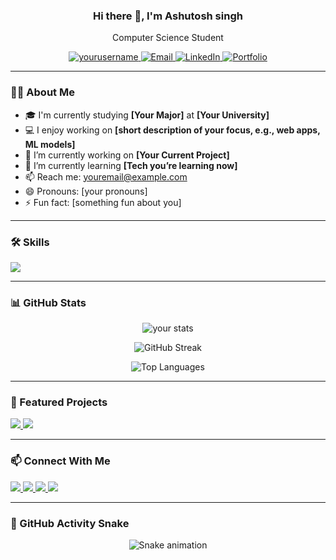 <!-- Banner / Introduction -->
<h3 align="center">Hi there 👋, I'm Ashutosh singh</h1>
<p align="center"> Computer Science Student</p>

<p align="center">
  <a href="https://github.com/yourusername">
    <img src="https://komarev.com/ghpvc/?username=yourusername&label=Profile%20views&color=0e75b6&style=flat" alt="yourusername" />
  </a>
  <a href="mailto:youremail@example.com">
    <img alt="Email" src="https://img.shields.io/badge/Email-D14836?style=flat&logo=gmail&logoColor=white" />
  </a>
  <a href="https://www.linkedin.com/in/yourlinkedin/">
    <img alt="LinkedIn" src="https://img.shields.io/badge/LinkedIn-blue?style=flat&logo=linkedin&logoColor=white" />
  </a>
  <a href="https://yourportfolio.com">
    <img alt="Portfolio" src="https://img.shields.io/badge/Portfolio-%23000000.svg?style=flat&logo=firefox&logoColor=white" />
  </a>
</p>

---

### 🧑‍💻 About Me

- 🎓 I'm currently studying **[Your Major]** at **[Your University]**
- 💻 I enjoy working on **[short description of your focus, e.g., web apps, ML models]**
- 🚀 I’m currently working on **[Your Current Project]**
- 🌱 I’m currently learning **[Tech you’re learning now]**
- 📫 Reach me: [youremail@example.com](mailto:youremail@example.com)
- 😄 Pronouns: [your pronouns]
- ⚡ Fun fact: [something fun about you]

---

### 🛠️ Skills

<p align="left">
  <img src="https://skillicons.dev/icons?i=js,ts,html,css,react,nextjs,nodejs,express,mongodb,python,java,cpp,git,github,docker,linux" />
</p>

---

### 📊 GitHub Stats

<p align="center">
  <img src="https://github-readme-stats.vercel.app/api?username=yourusername&show_icons=true&theme=github_dark&hide_border=true" alt="your stats" />
</p>

<p align="center">
  <img src="https://github-readme-streak-stats.herokuapp.com/?user=yourusername&theme=github-dark&hide_border=true" alt="GitHub Streak" />
</p>

<p align="center">
  <img src="https://github-readme-stats.vercel.app/api/top-langs/?username=yourusername&layout=compact&theme=github_dark&hide_border=true" alt="Top Languages" />
</p>

---

### 📌 Featured Projects

<p align="left">
  <a href="https://github.com/yourusername/project1">
    <img src="https://github-readme-stats.vercel.app/api/pin/?username=yourusername&repo=project1&theme=github_dark" />
  </a>
  <a href="https://github.com/yourusername/project2">
    <img src="https://github-readme-stats.vercel.app/api/pin/?username=yourusername&repo=project2&theme=github_dark" />
  </a>
</p>

---

### 📫 Connect With Me

<p align="left">
  <a href="https://www.linkedin.com/in/yourlinkedin/">
    <img src="https://img.shields.io/badge/-LinkedIn-0077B5?style=flat&logo=linkedin&logoColor=white" />
  </a>
  <a href="https://twitter.com/yourtwitter">
    <img src="https://img.shields.io/badge/-Twitter-1DA1F2?style=flat&logo=twitter&logoColor=white" />
  </a>
  <a href="https://instagram.com/yourinstagram">
    <img src="https://img.shields.io/badge/-Instagram-E4405F?style=flat&logo=instagram&logoColor=white" />
  </a>
  <a href="https://yourportfolio.com">
    <img src="https://img.shields.io/badge/-Portfolio-000000?style=flat&logo=firefox&logoColor=white" />
  </a>
</p>

---

### 🐍 GitHub Activity Snake

<p align="center">
  <img src="https://raw.githubusercontent.com/yourusername/yourusername/output/github-contribution-grid-snake.svg" alt="Snake animation" />
</p>

